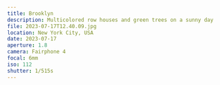 ```yaml
---
title: Brooklyn
description: Multicolored row houses and green trees on a sunny day
file: 2023-07-17T12.40.09.jpg
location: New York City, USA
date: 2023-07-17
aperture: 1.8
camera: Fairphone 4
focal: 6mm
iso: 112
shutter: 1/515s
---
```

